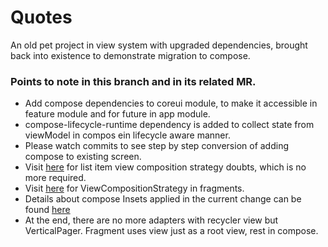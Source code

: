 # Quotes

An old pet project in view system with upgraded dependencies, brought back into existence to demonstrate migration to compose.

### Points to note in this branch and in its related MR.
* Add compose dependencies to coreui module, to make it accessible in feature module and for future in app module.
* compose-lifecycle-runtime dependency is added to collect state from viewModel in compos ein lifecycle aware manner.
* Please watch commits to see step by step conversion of adding compose to existing screen.
* Visit [here](https://medium.com/androiddevelopers/jetpack-compose-interop-using-compose-in-a-recyclerview-569c7ec7a583) for list item view composition strategy doubts, which is no more required.
* Visit [here](https://developer.android.com/jetpack/compose/migrate/interoperability-apis/compose-in-views#composition-strategy) for ViewCompositionStrategy in fragments.
* Details about compose Insets applied in the current change can be found [here](https://developer.android.com/jetpack/compose/layouts/insets#padding-modifiers) 
* At the end, there are no more adapters with recycler view but VerticalPager. Fragment uses view just as a root view, rest in compose.